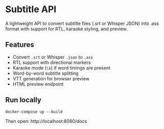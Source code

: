 # Subtitle API

A lightweight API to convert subtitle files (.srt or Whisper JSON) into .ass format with support for RTL, karaoke styling, and preview.

## Features

- Convert `.srt` or Whisper `.json` to `.ass`
- RTL support with directional markers
- Karaoke mode (`\k`) if word timings are present
- Word-by-word subtitle splitting
- VTT generation for browser preview
- HTML preview endpoint

## Run locally

```
docker-compose up --build
```

Then open: http://localhost:8080/docs